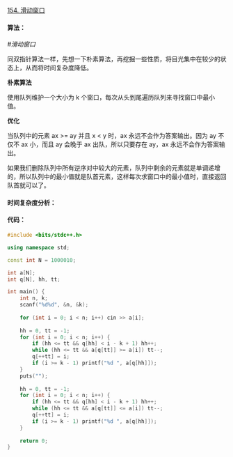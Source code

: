[154. 滑动窗口](https://www.acwing.com/problem/content/156/)

#### 算法：

*#滑动窗口*

同双指针算法一样，先想一下朴素算法，再挖掘一些性质，将目光集中在较少的状态上，从而将时间复杂度降低。

**朴素算法**

使用队列维护一个大小为 k 个窗口，每次从头到尾遍历队列来寻找窗口中最小值。

**优化**

当队列中的元素 ax >= ay 并且 x < y 时，ax 永远不会作为答案输出。因为 ay 不仅不 ax 小，而且 ay 会晚于 ax 出队，所以只要存在 ay，ax 永远不会作为答案输出。

如果我们删除队列中所有逆序对中较大的元素，队列中剩余的元素就是单调递增的，所以队列中的最小值就是队首元素，这样每次求窗口中的最小值时，直接返回队首就可以了。

#### 时间复杂度分析：



#### 代码：

```cpp
#include <bits/stdc++.h>

using namespace std;

const int N = 1000010;

int a[N];
int q[N], hh, tt;

int main() {
    int n, k;
    scanf("%d%d", &n, &k);
    
    for (int i = 0; i < n; i++) cin >> a[i];
    
    hh = 0, tt = -1;
    for (int i = 0; i < n; i++) {
        if (hh <= tt && q[hh] < i - k + 1) hh++;
        while (hh <= tt && a[q[tt]] >= a[i]) tt--;
        q[++tt] = i;
        if (i >= k - 1) printf("%d ", a[q[hh]]);
    }
    puts("");
    
    hh = 0, tt = -1;
    for (int i = 0; i < n; i++) {
        if (hh <= tt && q[hh] < i - k + 1) hh++;
        while (hh <= tt && a[q[tt]] <= a[i]) tt--;
        q[++tt] = i;
        if (i >= k - 1) printf("%d ", a[q[hh]]);
    }
    
    return 0;
}
```

